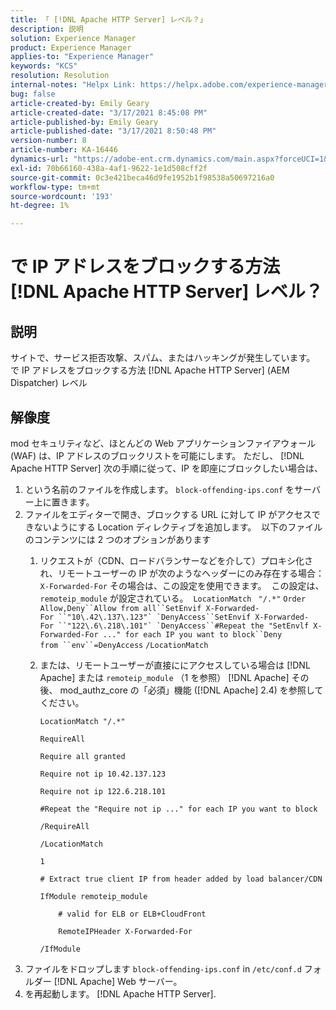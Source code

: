 ```yaml
---
title: 「 [!DNL Apache HTTP Server] レベル？」
description: 説明
solution: Experience Manager
product: Experience Manager
applies-to: "Experience Manager"
keywords: "KCS"
resolution: Resolution
internal-notes: "Helpx Link: https://helpx.adobe.com/experience-manager/kb/block-ips-apache-http-server.html#remoteip_module"
bug: false
article-created-by: Emily Geary
article-created-date: "3/17/2021 8:45:08 PM"
article-published-by: Emily Geary
article-published-date: "3/17/2021 8:50:48 PM"
version-number: 8
article-number: KA-16446
dynamics-url: "https://adobe-ent.crm.dynamics.com/main.aspx?forceUCI=1&pagetype=entityrecord&etn=knowledgearticle&id=ad7893a3-6187-eb11-a812-000d3a593216"
exl-id: 70b66160-438a-4af1-9622-1e1d508cff2f
source-git-commit: 0c3e421beca46d9fe1952b1f98538a50697216a0
workflow-type: tm+mt
source-wordcount: '193'
ht-degree: 1%

---
```


# で IP アドレスをブロックする方法 [!DNL Apache HTTP Server] レベル？

## 説明


サイトで、サービス拒否攻撃、スパム、またはハッキングが発生しています。 で IP アドレスをブロックする方法 [!DNL Apache HTTP Server] (AEM Dispatcher) レベル


## 解像度


mod セキュリティなど、ほとんどの Web アプリケーションファイアウォール (WAF) は、IP アドレスのブロックリストを可能にします。 ただし、 [!DNL Apache HTTP Server] 次の手順に従って、IP を即座にブロックしたい場合は、

1. という名前のファイルを作成します。 `block-offending-ips.conf` をサーバー上に置きます。
2. ファイルをエディターで開き、ブロックする URL に対して IP がアクセスできないようにする Location ディレクティブを追加します。  以下のファイルのコンテンツには 2 つのオプションがあります
   1. リクエストが（CDN、ロードバランサーなどを介して）プロキシ化され、リモートユーザーの IP が次のようなヘッダーにのみ存在する場合： `X-Forwarded-For` その場合は、この設定を使用できます。  この設定は、 `remoteip_module` が設定されている。  `LocationMatch ` `"/.*"` ```Order Allow,Deny``Allow from all``SetEnvif X-Forwarded-For ``"10\.42\.137\.123"` `DenyAccess``SetEnvif X-Forwarded-For ``"122\.6\.218\.101"` `DenyAccess``#Repeat the "SetEnvlf X-Forwarded-For ..." for each IP you want to block``Deny from ``env``=DenyAccess``` `/LocationMatch`
   2. または、リモートユーザーが直接ににアクセスしている場合は [!DNL Apache] または `remoteip_module` （1 を参照） [!DNL Apache] その後、 mod_authz_core の「必須」機能 ([!DNL Apache] 2.4) を参照してください。


      `LocationMatch "/.*"`


      `RequireAll`


      `Require all granted`


      `Require not ip 10.42.137.123`


      `Require not ip 122.6.218.101`


      `#Repeat the "Require not ip ..." for each IP you want to block`


      `/RequireAll`


      `/LocationMatch`


      `1`


      `# Extract true client IP from header added by load balancer/CDN`


      `IfModule remoteip_module`


      `    # valid for ELB or ELB+CloudFront`


      `    RemoteIPHeader X-Forwarded-For`


      `/IfModule`
3. ファイルをドロップします `block-offending-ips.conf` in `/etc/conf.d` フォルダー [!DNL Apache] Web サーバー。
4. を再起動します。 [!DNL Apache HTTP Server].
